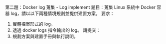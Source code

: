 第二題：Docker log 蒐集 - Log implement
題目：蒐集 Linux 系統中 Docker 容器 log，請以以下兩種情境規劃並提供建置方案。
要求：

1. 實體檔案形式的 log。
2. 透過 docker logs 指令輸出的 log。
   請提交：
3. 規劃方案與建置手冊與執行說明。
